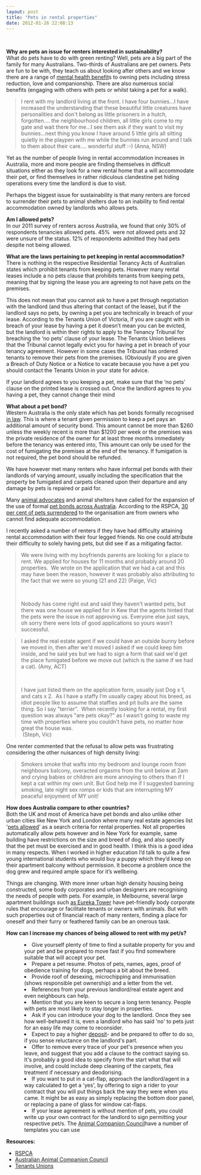 ```yaml
---
layout: post
title: "Pets in rental properties"
date: 2012-01-26 22:08:13
---
```


 

**Why are pets an issue for renters interested in sustainability?**  
What do pets have to do with green renting? Well, pets are a big part of the family for many Australians. Two-thirds of Australians are pet owners. Pets are fun to be with, they teach us about looking after others and we know there are a range of [mental health benefit][1]s to owning pets including stress reduction, love and companionship. There are also numerous social benefits (engaging with others with pets or whilst taking a pet for a walk). 

 [1]: http://www.rspca.org.au/assets/files/Science/.../seminars09_paper_ohaire.pdf

> I rent with my landlord living at the front. I have four bunnies...I have increased the understanding that these beautiful little creatures have personalities and don't belong as little prisoners in a hutch, forgotten.... the neighbourhood children, all little girls come to my gate and wait there for me...I see them ask if they want to visit my bunnies...next thing you know I have around 5 little girls all sitting quietly in the playpen with me while the bunnies run around and I talk to them about their care.... wonderful stuff :-) (Anna, NSW)

Yet as the number of people living in rental accommodation increases in Australia, more and more people are finding themselves in difficult situations either as they look for a new rental home that a will accommodate their pet, or find themselves in rather ridiculous clandestine pet hiding operations every time the landlord is due to visit.

Perhaps the biggest issue for sustainability is that many renters are forced to surrender their pets to animal shelters due to an inability to find rental accommodation owned by landlords who allows pets.

**Am I allowed pets?**  
In our 2011 survey of renters across Australia, we found that only 30% of respondents tenancies allowed pets. 45%  were not allowed pets and 32 were unsure of the status. 12% of respondents admitted they had pets despite not being allowed.

**What are the laws pertaining to pet keeping in rental accommodation?**  
There is nothing in the respective Residential Tenancy Acts of Australian states which prohibit tenants from keeping pets. However many rental leases include a no pets clause that prohibits tenants from keeping pets, meaning that by signing the lease you are agreeing to not have pets on the premises.

This does not mean that you cannot ask to have a pet through negotiation with the landlord (and thus altering that contact of the lease), but if the landlord says no pets, by owning a pet you are technically in breach of your lease. According to the Tenants Union of Victoria, if you are caught with in breach of your lease by having a pet it doesn’t mean you can be evicted, but the landlord is within their rights to apply to the Tenancy Tribunal for breaching the ‘no pets’ clause of your lease. The Tenants Union believes that the Tribunal cannot legally evict you for having a pet in breach of your tenancy agreement. However in some cases the Tribunal has ordered tenants to remove their pets from the premises. (Obviously if you are given a Breach of Duty Notice or a Notice to vacate because you have a pet you should contact the Tenants Union in your state for advice.

If your landlord agrees to you keeping a pet, make sure that the ‘no pets’ clause on the printed lease is crossed out. Once the landlord agrees to you having a pet, they cannot change their mind

**What about a pet bond?**  
Western Australia is the only state which has <a>pet bonds</a> formally recognised [in law][2]. This is where a tenant given permission to keep a pet pays an additional amount of security bond. This amount cannot be more than $260 unless the weekly recent is more than $1200 per week or the premises was the private residence of the owner for at least three months immediately before the tenancy was entered into, This amount can only be used for the cost of fumigating the premises at the end of the tenancy. If fumigation is not required, the pet bond should be refunded.

 [2]: http://www.comlaw.gov.au/Details/C2011Q00007

We have however met many renters who have informal pet bonds with their landlords of varying amount, usually including the specification that the property be fumigated and carpets cleaned upon their departure and any damage by pets is repaired or paid for.

Many [animal advocates][3] and animal shelters have called for the expansion of the use of formal [pet bonds across Australia][4]. According to the RSPCA, [30 per cent of pets surrendered][5] to the organisation are from owners who cannot find adequate accommodation.

 [3]: http://www.brisbanetimes.com.au/business/property/vet-pleads-for-landlords-to-welcome-pets-20120111-1puxl.html#ixzz1jawuQurY
 [4]: http://theage.domain.com.au/real-estate-news/councils-take-stock-of-bond-between-tenants-and-pets-20111024-1mf2a.html
 [5]: http://www.brisbanetimes.com.au/business/property/vet-pleads-for-landlords-to-welcome-pets-20120111-1puxl.html#ixzz1ja7f6Hwd

I recently asked a number of renters if they have had difficulty attaining rental accommodation with their four legged friends. No one could attribute their difficulty to solely having pets, but did see if as a mitigating factor.

> We were living with my boyfriends parents are looking for a place to rent. We applied for houses for 11 months and probably around 20 properties.  We wrote on the application that we had a cat and this may have been the reason, however it was probably also attributing to the fact that we were so young (21 and 22) (Paige, Vic)
> 
>  
> 
> Nobody has come right out and said they haven't wanted pets, but there was one house we applied for in Kew that the agents hinted that the pets were the issue in not approving us. Everyone else just says, oh sorry there were lots of good applications so yours wasn't successful.

> I asked the real estate agent if we could have an outside bunny before we moved in, then after we'd moved I asked if we could keep him inside, and he said yes but we had to sign a form that said we'd get the place fumigated before we move out (which is the same if we had a cat). (Amy, ACT)
> 
>  
> 
> I have just listed them on the application form, usually just Dog x 1, and cats x 2.  As I have a staffy I’m usually cagey about his breed, as idiot people like to assume that staffies and pit bulls are the same thing. So I say "terrier".  When recently looking for a rental, my first question was always "are pets okay?" as I wasn't going to waste my time with properties where you couldn't have pets, no matter how great the house was.  
>  (Steph, Vic)

One renter commented that the refusal to allow pets was frustrating considering the other nuisances of high density living:

> Smokers smoke that wafts into my bedroom and lounge room from neighbours balcony, overacted orgasms from the unit below at 2am and crying babies or children are more annoying to others than if I kept a cat within my own unit. But God help me if I suggested banning smoking, late night sex romps or kids that are interrupting MY peaceful enjoyment of MY unit!

**How does Australia compare to other countries?**  
Both the UK and most of America have pet bonds and also unlike other urban cities like New York and London where many real estate agencies list '[pets allowed][6]' as a search criteria for rental properties. Not all properties automatically allow pets however and in New York for example, same building have restrictions on the size and breed of dog, and also specify that the pet must be exercised and in good health. I think this is a good idea in many respects. When I worked in higher education I’d talk to quite a few young international students who would buy a puppy which they’d keep on their apartment balcony without permission. It become a problem once the dog grew and required ample space for it’s wellbeing.

 [6]: http://homes.trovit.co.uk/for-rent-central-london-pets-allowed

Things are changing. With more inner urban high density housing being constructed, some body corporates and urban designers are recognising the needs of people with pets. For example, in Melbourne, several large apartment buildings such [as Eureka Tower][7] have pet-friendly body corporate rules that encourage or facilitate tenants or owners with animals. But with such properties out of financial reach of many renters, finding a place for oneself and their furry or feathered family can be an onerous task.

 [7]: http://smh.domain.com.au/real-estate-news/when-pets-prove-a-problem-20110410-1d9cf.html

**How can I increase my chances of being allowed to rent with my pet/s?**

<li style="margin-left: 36pt; ">
  Give yourself plenty of time to find a suitable property for you and your pet and be prepared to move fast if you find somewhere suitable that will accept your pet.
</li>
<li style="margin-left: 36pt; ">
  Prepare a pet resume. Photos of pets, names, ages, proof of obedience training for dogs, perhaps a bit about the breed.
</li>
<li style="margin-left: 36pt; ">
  Provide roof of desexing, microchipping and immunisation (shows responsible pet ownership) and a letter from the vet.
</li>
<li style="margin-left: 36pt; ">
  References from your previous landlord/real estate agent and even neighbours can help.
</li>
<li style="margin-left: 36pt; ">
  Mention that you are keen to secure a long term tenancy. People with pets are most likely to stay longer in properties.
</li>
<li style="margin-left: 36pt; ">
  Ask if you can introduce your dog to the landlord. Once they see how well-behaved it is, even a landlord who has said 'no' to pets just for an easy life may come to reconsider.
</li>
<li style="margin-left: 36pt; ">
  Expect to pay a higher <a href="http://www.findaproperty.com/displaystory.aspx?edid=00&salerent=0&storyid=20072">deposit</a>- and be prepared to offer to do so, if you sense reluctance on the landlord's part.
</li>
<li style="margin-left: 36pt; ">
  Offer to remove every trace of your pet's presence when you leave, and suggest that you add a clause to the contract saying so. It's probably a good idea to specify from the start what that will involve, and could include deep cleaning of the carpets, flea treatment if necessary and deodorising.
</li>
<li style="margin-left: 36pt; ">
  If you want to put in a cat-flap, approach the landlord/agent in a way calculated to get a 'yes', by offering to sign a rider to your contract that you will put things back the way they were when you came. It might be as easy as simply replacing the bottom door panel, or replacing a pane of glass for window cat-flaps.
</li>
<li style="margin-left: 36pt; ">
  If your lease agreement is without mention of pets, you could write up your own contract for the landlord to sign permitting your respective pet/s. The <a href="http://www.acac.org.au/">Animal Companion Council</a>have a number of templates you can use
</li>

**Resources:**

*   [RSPCA][8]
*   [Australian Animal Companion Council][9]
*   [Tenants Unions][10]

 [8]: http://www.rspcavic.org/health-and-behaviour/renting-wih-pets/
 [9]: http://www.acac.org.au/
 [10]: http://www.tuv.org.au/links